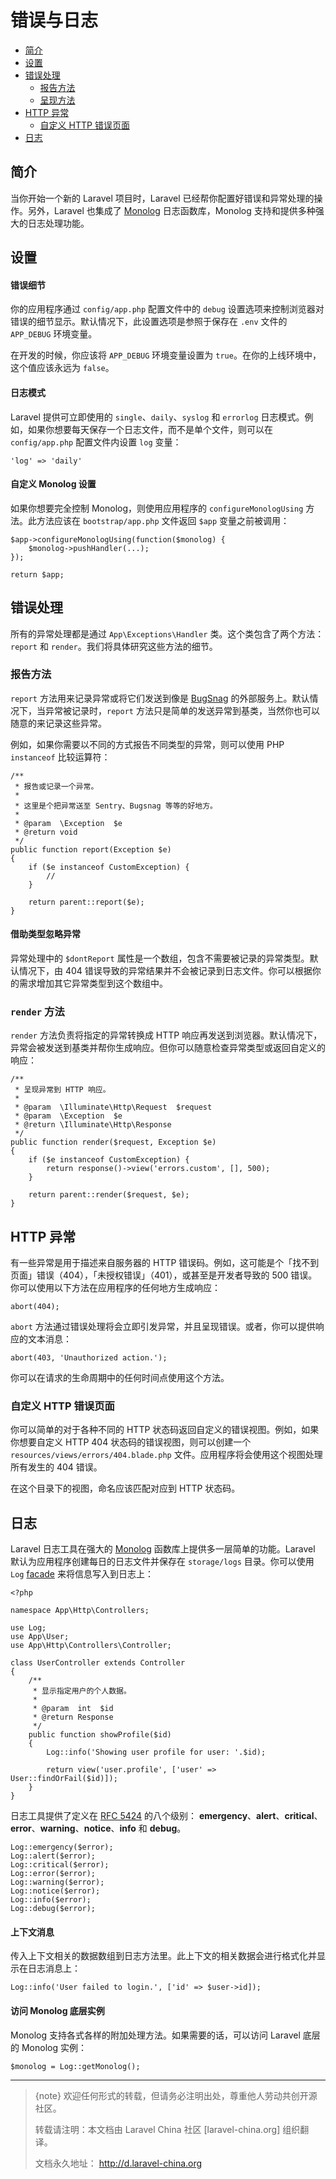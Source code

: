 # 错误与日志

- [简介](#introduction)
- [设置](#configuration)
- [错误处理](#the-exception-handler)
    - [报告方法](#report-method)
    - [呈现方法](#render-method)
- [HTTP 异常](#http-exceptions)
    - [自定义 HTTP 错误页面](#custom-http-error-pages)
- [日志](#logging)

<a name="introduction"></a>
## 简介

当你开始一个新的 Laravel 项目时，Laravel 已经帮你配置好错误和异常处理的操作。另外，Laravel 也集成了 [Monolog](https://github.com/Seldaek/monolog) 日志函数库，Monolog 支持和提供多种强大的日志处理功能。

<a name="configuration"></a>
## 设置

#### 错误细节

你的应用程序通过 `config/app.php` 配置文件中的 `debug` 设置选项来控制浏览器对错误的细节显示。默认情况下，此设置选项是参照于保存在 `.env` 文件的 `APP_DEBUG` 环境变量。

在开发的时候，你应该将 `APP_DEBUG` 环境变量设置为 `true`。在你的上线环境中，这个值应该永远为 `false`。

#### 日志模式

Laravel 提供可立即使用的 `single`、`daily`、`syslog` 和 `errorlog` 日志模式。例如，如果你想要每天保存一个日志文件，而不是单个文件，则可以在 `config/app.php` 配置文件内设置 `log` 变量：

    'log' => 'daily'

#### 自定义 Monolog 设置

如果你想要完全控制 Monolog，则使用应用程序的 `configureMonologUsing` 方法。此方法应该在 `bootstrap/app.php` 文件返回 `$app` 变量之前被调用：

    $app->configureMonologUsing(function($monolog) {
        $monolog->pushHandler(...);
    });

    return $app;

<a name="the-exception-handler"></a>
## 错误处理

所有的异常处理都是通过 `App\Exceptions\Handler` 类。这个类包含了两个方法：`report` 和 `render`。我们将具体研究这些方法的细节。

<a name="report-method"></a>
### 报告方法

`report` 方法用来记录异常或将它们发送到像是 [BugSnag](https://bugsnag.com) 的外部服务上。默认情况下，当异常被记录时，`report` 方法只是简单的发送异常到基类，当然你也可以随意的来记录这些异常。

例如，如果你需要以不同的方式报告不同类型的异常，则可以使用 PHP `instanceof` 比较运算符：

    /**
     * 报告或记录一个异常。
     *
     * 这里是个把异常送至 Sentry、Bugsnag 等等的好地方。
     *
     * @param  \Exception  $e
     * @return void
     */
    public function report(Exception $e)
    {
        if ($e instanceof CustomException) {
            //
        }

        return parent::report($e);
    }

#### 借助类型忽略异常

异常处理中的 `$dontReport` 属性是一个数组，包含不需要被记录的异常类型。默认情况下，由 404 错误导致的异常结果并不会被记录到日志文件。你可以根据你的需求增加其它异常类型到这个数组中。

<a name="render-method"></a>
### `render` 方法

`render` 方法负责将指定的异常转换成 HTTP 响应再发送到浏览器。默认情况下，异常会被发送到基类并帮你生成响应。但你可以随意检查异常类型或返回自定义的响应：

    /**
     * 呈现异常到 HTTP 响应。
     *
     * @param  \Illuminate\Http\Request  $request
     * @param  \Exception  $e
     * @return \Illuminate\Http\Response
     */
    public function render($request, Exception $e)
    {
        if ($e instanceof CustomException) {
            return response()->view('errors.custom', [], 500);
        }

        return parent::render($request, $e);
    }

<a name="http-exceptions"></a>
## HTTP 异常

有一些异常是用于描述来自服务器的 HTTP 错误码。例如，这可能是个「找不到页面」错误（404），「未授权错误」（401），或甚至是开发者导致的 500 错误。你可以使用以下方法在应用程序的任何地方生成响应：

    abort(404);

`abort` 方法通过错误处理将会立即引发异常，并且呈现错误。或者，你可以提供响应的文本消息：

    abort(403, 'Unauthorized action.');

你可以在请求的生命周期中的任何时间点使用这个方法。

<a name="custom-http-error-pages"></a>
### 自定义 HTTP 错误页面

你可以简单的对于各种不同的 HTTP 状态码返回自定义的错误视图。例如，如果你想要自定义 HTTP 404 状态码的错误视图，则可以创建一个 `resources/views/errors/404.blade.php` 文件。应用程序将会使用这个视图处理所有发生的 404 错误。

在这个目录下的视图，命名应该匹配对应到 HTTP 状态码。

<a name="logging"></a>
## 日志

Laravel 日志工具在强大的 [Monolog](http://github.com/seldaek/monolog) 函数库上提供多一层简单的功能。Laravel 默认为应用程序创建每日的日志文件并保存在 `storage/logs` 目录。你可以使用 `Log` [facade](/docs/{{version}}/facades) 来将信息写入到日志上：

    <?php

    namespace App\Http\Controllers;

    use Log;
    use App\User;
    use App\Http\Controllers\Controller;

    class UserController extends Controller
    {
        /**
         * 显示指定用户的个人数据。
         *
         * @param  int  $id
         * @return Response
         */
        public function showProfile($id)
        {
            Log::info('Showing user profile for user: '.$id);

            return view('user.profile', ['user' => User::findOrFail($id)]);
        }
    }

日志工具提供了定义在 [RFC 5424](http://tools.ietf.org/html/rfc5424) 的八个级别： **emergency**、**alert**、**critical**、**error**、**warning**、**notice**、**info** 和 **debug**。

    Log::emergency($error);
    Log::alert($error);
    Log::critical($error);
    Log::error($error);
    Log::warning($error);
    Log::notice($error);
    Log::info($error);
    Log::debug($error);

#### 上下文消息

传入上下文相关的数据数组到日志方法里。此上下文的相关数据会进行格式化并显示在日志消息上：

    Log::info('User failed to login.', ['id' => $user->id]);

#### 访问 Monolog 底层实例

Monolog 支持各式各样的附加处理方法。如果需要的话，可以访问 Laravel 底层的 Monolog 实例：

    $monolog = Log::getMonolog();



--- 

> {note} 欢迎任何形式的转载，但请务必注明出处，尊重他人劳动共创开源社区。
> 
> 转载请注明：本文档由 Laravel China 社区 [laravel-china.org] 组织翻译。
> 
> 文档永久地址： http://d.laravel-china.org